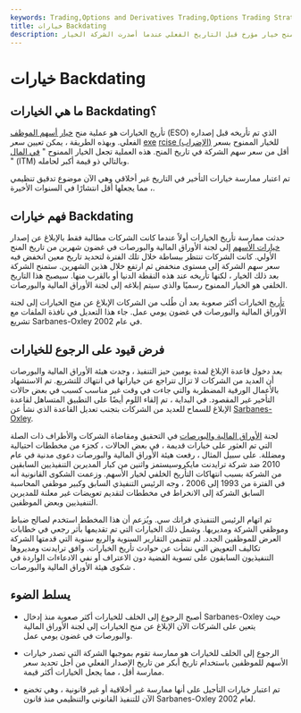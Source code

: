 ```yaml
---
keywords: Trading,Options and Derivatives Trading,Options Trading Strategy and Education,Options and Derivatives,Strategy and Education
title: خيارات Backdating
description: تأريخ الخيارات هو منح خيار مؤرخ قبل التاريخ الفعلي عندما أصدرت الشركة الخيار.
---
```


# خيارات Backdating
## ما هي الخيارات Backdating؟

تأريخ الخيارات هو عملية منح [خيار أسهم الموظف](/eso) (ESO) الذي تم تأريخه قبل إصداره الفعلي. وبهذه الطريقة ، يمكن تعيين سعر [exe](/exerciseprice) [rcise (الإضراب)](/exerciseprice) للخيار الممنوح بسعر أقل من سعر سهم الشركة في تاريخ المنح. هذه العملية تجعل الخيار الممنوح " [في المال](/inthemoney) " (ITM) وبالتالي ذو قيمة أكبر لحامله.

تم اعتبار ممارسة خيارات التأخير في التاريخ غير أخلاقي وهي الآن موضوع تدقيق تنظيمي ، مما يجعلها أقل انتشارًا في السنوات الأخيرة.

## فهم خيارات Backdating

حدثت ممارسة تأريخ الخيارات أولاً عندما كانت الشركات مطالبة فقط بالإبلاغ عن إصدار [خيارات الأسهم](/stockoption) إلى لجنة الأوراق المالية والبورصات في غضون شهرين من تاريخ المنح الأولي. كانت الشركات تنتظر ببساطة خلال تلك الفترة لتحديد تاريخ معين انخفض فيه سعر سهم الشركة إلى مستوى منخفض ثم ارتفع خلال هذين الشهرين. ستمنح الشركة بعد ذلك الخيار ، لكنها تأريخه عند هذه النقطة الدنيا أو بالقرب منها. سيصبح هذا التاريخ الخلفي هو الخيار الممنوح رسميًا والذي سيتم إبلاغه إلى لجنة الأوراق المالية والبورصات.

[تأريخ](/backdating) الخيارات أكثر صعوبة بعد أن طُلب من الشركات الإبلاغ عن منح الخيارات إلى لجنة الأوراق المالية والبورصات في غضون يومي عمل. جاء هذا التعديل في نافذة الملفات مع تشريع Sarbanes-Oxley في عام 2002.

## فرض قيود على الرجوع للخيارات

بعد دخول قاعدة الإبلاغ لمدة يومين حيز التنفيذ ، وجدت هيئة الأوراق المالية والبورصات أن العديد من الشركات لا تزال تتراجع عن خياراتها في انتهاك للتشريع. تم الاستشهاد بالأعمال الورقية المضطربة والتي جاءت في وقت غير مناسب كسبب في بعض حالات التأخير غير المقصود. في البداية ، تم إلقاء اللوم أيضًا على التطبيق المتساهل لقاعدة الإبلاغ للسماح للعديد من الشركات بتجنب تعديل القاعدة الذي نشأ عن [Sarbanes-Oxley](/sarbanesoxleyact).

لجنة [الأوراق المالية والبورصات](/sec) في التحقيق ومقاضاة الشركات والأطراف ذات الصلة التي تم العثور على خيارات قديمة ، في بعض الحالات ، كجزء من مخططات احتيالية ومضللة. على سبيل المثال ، رفعت هيئة الأوراق المالية والبورصات دعوى مدنية في عام 2010 ضد شركة ترايدنت مايكروسيستمز واثنين من كبار المديرين التنفيذيين السابقين من الشركة بسبب انتهاكات التأريخ الخلفي لخيار الأسهم. وزعمت الشكوى القانونية أنه في الفترة من 1993 إلى 2006 ، وجه الرئيس التنفيذي السابق وكبير موظفي المحاسبة السابق الشركة إلى الانخراط في مخططات لتقديم تعويضات غير معلنة للمديرين التنفيذيين وبعض الموظفين.

تم اتهام الرئيس التنفيذي فرانك سي. ويُزعم أن هذا المخطط استخدم لصالح ضباط وموظفي الشركة ومديريها. وشمل ذلك الخيارات التي تم تقديمها بأثر رجعي في خطابات العرض للموظفين الجدد. لم تتضمن التقارير السنوية والربع سنوية التي قدمتها الشركة تكاليف التعويض التي نشأت عن حوادث تأريخ الخيارات. وافق ترايدنت ومديروها التنفيذيون السابقون على تسوية القضية دون الاعتراف أو نفي الادعاءات الواردة في شكوى هيئة الأوراق المالية والبورصات .

## يسلط الضوء

- أصبح الرجوع إلى الخلف للخيارات أكثر صعوبة منذ إدخال Sarbanes-Oxley حيث يتعين على الشركات الآن الإبلاغ عن منح الخيارات إلى لجنة الأوراق المالية والبورصات في غضون يومي عمل.

- الرجوع إلى الخلف للخيارات هو ممارسة تقوم بموجبها الشركة التي تصدر خيارات الأسهم للموظفين باستخدام تاريخ أبكر من تاريخ الإصدار الفعلي من أجل تحديد سعر ممارسة أقل ، مما يجعل الخيارات أكثر قيمة.

- تم اعتبار خيارات التأجيل على أنها ممارسة غير أخلاقية أو غير قانونية ، وهي تخضع الآن للتنفيذ القانوني والتنظيمي منذ قانون Sarbanes-Oxley لعام 2002.

